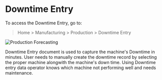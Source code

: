 <!-- add-breadcrumbs -->
# Downtime Entry

To access the Downtime Entry, go to:

> Home > Manufacturing > Production > Downtime Entry

<img class="screenshot" alt="Production Forecasting" src="{{docs_base_url}}/assets/img/manufacturing/downtime-entry.png">

Downtime Entry document is used to capture the machine's Downtime in minutes. User needs to manually create the downtime record by selecting the proper machine alongwith the machine's down time. Using Downtime entry data operator knows which machine not performing well and needs maintenance.